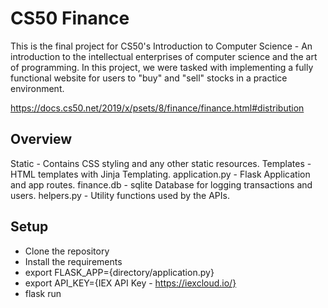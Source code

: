 # CS50 Finance
This is the final project for CS50's Introduction to Computer Science - An introduction to the intellectual enterprises of computer science and the art of programming.  In this project, we were tasked with implementing a fully functional website for users to "buy" and "sell" stocks in a practice environment.

https://docs.cs50.net/2019/x/psets/8/finance/finance.html#distribution

## Overview
Static - Contains CSS styling and any other static resources.
Templates - HTML templates with Jinja Templating.
application.py - Flask Application and app routes.
finance.db - sqlite Database for logging transactions and users.
helpers.py - Utility functions used by the APIs.

## Setup
- Clone the repository
- Install the requirements
- export FLASK_APP={directory/application.py}
- export API_KEY={IEX API Key - https://iexcloud.io/}
- flask run

